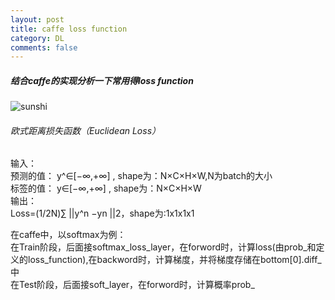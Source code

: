 ```yaml
---
layout: post
title: caffe loss function
category: DL
comments: false
---
```

##### 结合caffe的实现分析一下常用得loss function

![sunshi](https://raw.githubusercontent.com/glbing/blogs/gh-pages/images/sunshi.png)   
###### 欧式距离损失函数（Euclidean Loss）
输入：  
预测的值： y^∈[−∞,+∞] , shape为：N×C×H×W,N为batch的大小   
标签的值： y∈[−∞,+∞] , shape为：N×C×H×W   
输出：  
Loss=(1/2N)∑ ||y^n −yn ||2，shape为:1x1x1x1  

在caffe中，以softmax为例：  
在Train阶段，后面接softmax_loss_layer，在forword时，计算loss(由prob_和定义的loss_function),在backword时，计算梯度，并将梯度存储在bottom[0].diff_中  
在Test阶段，后面接soft_layer，在forword时，计算概率prob_
